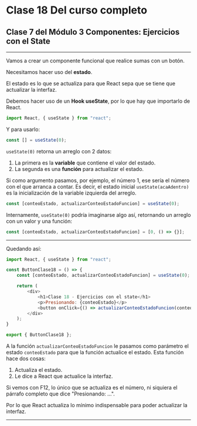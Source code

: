 # Clase 18 Del curso completo

## Clase 7 del Módulo 3 Componentes: Ejercicios con el State

---

Vamos a crear un componente funcional que realice sumas con un botón.

Necesitamos hacer uso del **estado**.

El estado es lo que se actualiza para que React sepa que se tiene que actualizar la interfaz.

Debemos hacer uso de un **Hook useState**, por lo que hay que importarlo de React.

```javascript
import React, { useState } from "react";
```

Y para usarlo:

```javascript
const [] = useState(0);
```

`useState(0)` retorna un arreglo con 2 datos:
1. La primera es la **variable** que contiene el valor del estado.
2. La segunda es una **función** para actualizar el estado.

Si como argumento pasamos, por ejemplo, el número 1, ese sería el número con el que arranca a contar. Es decir, el estado inicial `useState(acaAdentro)` es la inicialización de la variable izquierda del arreglo.

```javascript
const [conteoEstado, actualizarConteoEstadoFuncion] = useState(0);
```

Internamente, `useState(0)` podría imaginarse algo así, retornando un arreglo con un valor y una función:

```javascript
const [conteoEstado, actualizarConteoEstadoFuncion] = [0, () => {}];
```

---

Quedando así:

```javascript
import React, { useState } from "react";

const ButtonClase18 = () => {
    const [conteoEstado, actualizarConteoEstadoFuncion] = useState(0);

    return (
        <div>
            <h1>Clase 18 - Ejercicios con el state</h1>
            <p>Presionando: {conteoEstado}</p>
            <button onClick={() => actualizarConteoEstadoFuncion(conteoEstado + 1)}>Contador</button>
        </div>
    );
}

export { ButtonClase18 };
```

A la función `actualizarConteoEstadoFuncion` le pasamos como parámetro el estado `conteoEstado` para que la función actualice el estado. Esta función hace dos cosas:
1. Actualiza el estado.
2. Le dice a React que actualice la interfaz.

Si vemos con F12, lo único que se actualiza es el número, ni siquiera el párrafo completo que dice "Presionando: ...".

Por lo que React actualiza lo mínimo indispensable para poder actualizar la interfaz.

---
